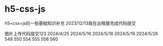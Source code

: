 # h5-css-js
h5+css+js的一些基础知识补充
2023/12/13我在出租屋完成代码提交

图片上传代码提交123
2024/4/25
2024/5/16
2024/5/18
2024/5/19
2024/5/26
549 550 554 555 556 560